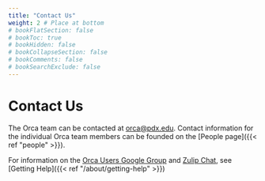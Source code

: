 ```yaml
---
title: "Contact Us"
weight: 2 # Place at bottom
# bookFlatSection: false
# bookToc: true
# bookHidden: false
# bookCollapseSection: false
# bookComments: false
# bookSearchExclude: false
---
```


# Contact Us

The Orca team can be contacted at orca@pdx.edu.
Contact information for the individual Orca team members can be founded on the [People page]({{< ref "people" >}}).

For information on the [Orca Users Google Group](https://groups.google.com/a/pdx.edu/forum/#!forum/PROJ-Orca-HPC-Users-Group) and [Zulip Chat](https://orca.zulipchat.com), see [Getting Help]({{< ref "/about/getting-help" >}})
